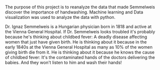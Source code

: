 The purpose of this project is to reanalyze the data that made Semmelweis discover the importance of handwashing. Machine learning and Data visualization was used to analyze the data with python.

Dr. Ignaz Semmelweis is a Hungarian physician born in 1818 and active at the Vienna General Hospital. If Dr. Semmelweis looks troubled it's probably because he's thinking about childbed fever: A deadly disease affecting women that just have given birth. He is thinking about it because in the early 1840s at the Vienna General Hospital as many as 10% of the women giving birth die from it. He is thinking about it because he knows the cause of childbed fever: It's the contaminated hands of the doctors delivering the babies. And they won't listen to him and wash their hands!
